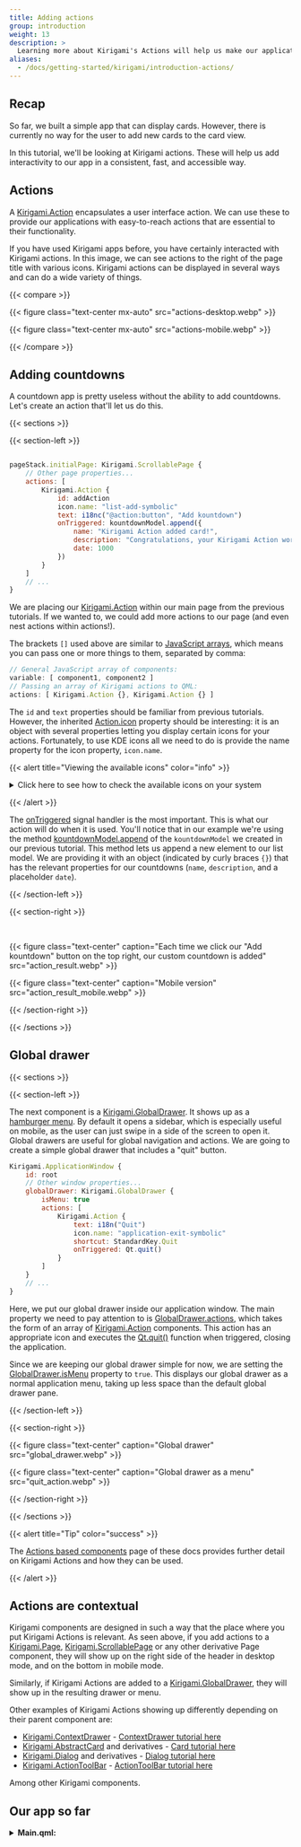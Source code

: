 ```yaml
---
title: Adding actions
group: introduction
weight: 13
description: >
  Learning more about Kirigami's Actions will help us make our application more useful.
aliases:
  - /docs/getting-started/kirigami/introduction-actions/
---
```

## Recap

So far, we built a simple app that can display cards. However, there is currently no way for the user to add new cards to the card view.

In this tutorial, we'll be looking at Kirigami actions. These will help us add interactivity to our app in a consistent, fast, and accessible way.

## Actions

A [Kirigami.Action](docs:kirigami;org.kde.kirigami.Action) encapsulates a user interface action. We can use these to provide our applications with easy-to-reach actions that are essential to their functionality.

If you have used Kirigami apps before, you have certainly interacted with Kirigami actions. In this image, we can see actions to the right of the page title with various icons. Kirigami actions can be displayed in several ways and can do a wide variety of things.

{{< compare >}}

{{< figure class="text-center mx-auto" src="actions-desktop.webp" >}}

{{< figure class="text-center mx-auto" src="actions-mobile.webp" >}}

{{< /compare >}}

## Adding countdowns

A countdown app is pretty useless without the ability to add countdowns. Let's create an action that'll let us do this.

{{< sections >}}

{{< section-left >}}

```qml

pageStack.initialPage: Kirigami.ScrollablePage {
    // Other page properties...
    actions: [
        Kirigami.Action {
            id: addAction
            icon.name: "list-add-symbolic"
            text: i18nc("@action:button", "Add kountdown")
            onTriggered: kountdownModel.append({
                name: "Kirigami Action added card!",
                description: "Congratulations, your Kirigami Action works!",
                date: 1000
            })
        }
    ]
    // ...
}
```

We are placing our [Kirigami.Action](docs:kirigami;org.kde.kirigami.Action) within our main page from the previous tutorials. If we wanted to, we could add more actions to our page (and even nest actions within actions!).

The brackets `[]` used above are similar to [JavaScript arrays](https://www.w3schools.com/js/js_arrays.asp), which means you can pass one or more things to them, separated by comma:

```qml
// General JavaScript array of components:
variable: [ component1, component2 ]
// Passing an array of Kirigami actions to QML:
actions: [ Kirigami.Action {}, Kirigami.Action {} ]
```

The `id` and `text` properties should be familiar from previous tutorials. However, the inherited [Action.icon](https://doc.qt.io/qt-6/qml-qtquick-controls2-action.html#icon-prop) property should be interesting: it is an object with several properties letting you display certain icons for your actions. Fortunately, to use KDE icons all we need to do is provide the name property for the icon property, `icon.name`.

{{< alert title="Viewing the available icons" color="info" >}}

<details>
<summary>Click here to see how to check the available icons on your system</summary>
<br>
Cuttlefish is a KDE application that lets you view all the icons that you can use for your application. It offers a number of useful features such as previews of their appearance across different installed themes, previews at different sizes, and more. You might find it a useful tool when deciding on which icons to use in your application.<br><br>

Many of KDE's icons follow the FreeDesktop Icon Naming specification. Therefore, you might also find it useful to consult The FreeDesktop project's website, [which lists all cross-desktop compatible icon names](https://specifications.freedesktop.org/icon-naming-spec/icon-naming-spec-latest.html).

</details>

{{< /alert >}}

The [onTriggered](docs:qtquickcontrols;QtQuick.Controls.Action::triggered) signal handler is the most important. This is what our action will do when it is used. You'll notice that in our example we're using the method [kountdownModel.append](https://doc.qt.io/qt-6/qml-qtqml-models-listmodel.html#append-method) of the `kountdownModel` we created in our previous tutorial. This method lets us append a new element to our list model. We are providing it with an object (indicated by curly braces `{}`) that has the relevant properties for our countdowns (`name`, `description`, and a placeholder `date`).

{{< /section-left >}}

{{< section-right >}}

<br>

{{< figure class="text-center" caption="Each time we click our \"Add kountdown\" button on the top right, our custom countdown is added" src="action_result.webp" >}}

{{< figure class="text-center" caption="Mobile version" src="action_result_mobile.webp" >}}

{{< /section-right >}}

{{< /sections >}}

## Global drawer

{{< sections >}}

{{< section-left >}}

The next component is a [Kirigami.GlobalDrawer](docs:kirigami;org.kde.kirigami.GlobalDrawer). It shows up as a [hamburger menu](https://en.wikipedia.org/wiki/Hamburger_button). By default it opens a sidebar, which is especially useful on mobile, as the user can just swipe in a side of the screen to open it. Global drawers are useful for global navigation and actions. We are going to create a simple global drawer that includes a "quit" button.

```qml
Kirigami.ApplicationWindow {
    id: root
    // Other window properties...
    globalDrawer: Kirigami.GlobalDrawer {
        isMenu: true
        actions: [
            Kirigami.Action {
                text: i18n("Quit")
                icon.name: "application-exit-symbolic"
                shortcut: StandardKey.Quit
                onTriggered: Qt.quit()
            }
        ]
    }
    // ...
}

```

Here, we put our global drawer inside our application window. The main property we need to pay attention to is [GlobalDrawer.actions](https://api-staging.kde.org/qml-org-kde-kirigami-globaldrawer.html#actions-prop), which takes the form of an array of [Kirigami.Action](docs:kirigami;org.kde.kirigami.Action) components. This action has an appropriate icon and executes the [Qt.quit()](docs:qtqml;QtQml.Qt::quit) function when triggered, closing the application.


Since we are keeping our global drawer simple for now, we are setting the [GlobalDrawer.isMenu](https://api-staging.kde.org/qml-org-kde-kirigami-globaldrawer.html#isMenu-prop) property to `true`. This displays our global drawer as a normal application menu, taking up less space than the default global drawer pane.

{{< /section-left >}}

{{< section-right >}}

{{< figure class="text-center" caption="Global drawer" src="global_drawer.webp" >}}

{{< figure class="text-center" caption="Global drawer as a menu" src="quit_action.webp" >}}

{{< /section-right >}}

{{< /sections >}}

{{< alert title="Tip" color="success" >}}

The [Actions based components](/docs/getting-started/kirigami/components-actions/) page of these docs provides further detail on Kirigami Actions and how they can be used.

{{< /alert >}}

## Actions are contextual

Kirigami components are designed in such a way that the place where you put Kirigami Actions is relevant. As seen above, if you add actions to a [Kirigami.Page](docs:kirigami;org.kde.kirigami.Page), [Kirigami.ScrollablePage](docs:kirigami;org.kde.kirigami.ScrollablePage) or any other derivative Page component, they will show up on the right side of the header in desktop mode, and on the bottom in mobile mode.

Similarly, if Kirigami Actions are added to a [Kirigami.GlobalDrawer](docs:kirigami;org.kde.kirigami.GlobalDrawer), they will show up in the resulting drawer or menu.

Other examples of Kirigami Actions showing up differently depending on their parent component are:

* [Kirigami.ContextDrawer](docs:kirigami;org.kde.kirigami.ContextDrawer) - [ContextDrawer tutorial here](/docs/getting-started/kirigami/components-drawers#context-drawers)
* [Kirigami.AbstractCard](docs:kirigami;org.kde.kirigami.AbstractCard) and derivatives - [Card tutorial here](/docs/getting-started/kirigami/components-card)
* [Kirigami.Dialog](docs:kirigami;org.kde.kirigami.Dialog) and derivatives - [Dialog tutorial here](/docs/getting-started/kirigami/components-dialogs)
* [Kirigami.ActionToolBar](docs:kirigami;org.kde.kirigami.ActionToolBar) - [ActionToolBar tutorial here](/docs/getting-started/kirigami/components-actions#actiontoolbar)

Among other Kirigami components.

## Our app so far

<details>
<summary><b>Main.qml:</b></summary>

{{< readfile file="/content/docs/getting-started/kirigami/introduction-actions/Main.qml" highlight="qml" >}}

</details>
